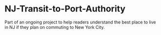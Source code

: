 # NJ-Transit-to-Port-Authority
Part of an ongoing project to help readers understand the best place to live in NJ if they plan on commuting to New York City.
